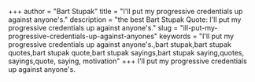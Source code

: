 +++
author = "Bart Stupak"
title = "I'll put my progressive credentials up against anyone's."
description = "the best Bart Stupak Quote: I'll put my progressive credentials up against anyone's."
slug = "ill-put-my-progressive-credentials-up-against-anyones"
keywords = "I'll put my progressive credentials up against anyone's.,bart stupak,bart stupak quotes,bart stupak quote,bart stupak sayings,bart stupak saying,quotes, sayings,quote, saying, motivation"
+++
I'll put my progressive credentials up against anyone's.
